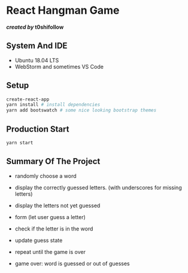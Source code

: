 

# React Hangman Game

**_created by_ t0shifollow** 

## System And IDE

  * Ubuntu 18.04 LTS
  * WebStorm and sometimes VS Code


## Setup

```sh
create-react-app
yarn install # install dependencies
yarn add bootswatch # some nice looking bootstrap themes

```

## Production Start

```sh
yarn start
```

## Summary Of The Project

* randomly choose a word

* display the correctly guessed letters. (with underscores for missing letters)
* display the letters not yet guessed <br>

* form (let user guess a letter)
* check if the letter is in the word
* update guess state
* repeat until the game is over
* game over: word is guessed or out of guesses